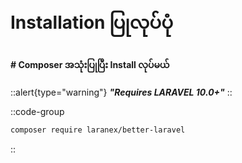 # Installation ပြုလုပ်ပုံ

#### # Composer အသုံးပြုပြီး Install လုပ်မယ်

::alert{type="warning"}
***"Requires LARAVEL 10.0+"***
::

::code-group

  ```bash [COMPOSER]
  composer require laranex/better-laravel
  ```
::
